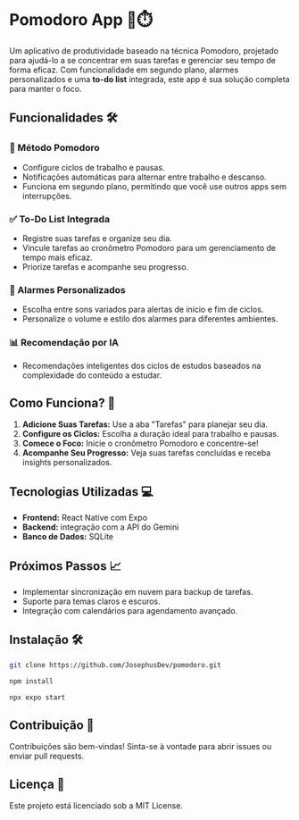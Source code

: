 # Pomodoro App 📱⏱️  

Um aplicativo de produtividade baseado na técnica Pomodoro, projetado para ajudá-lo a se concentrar em suas tarefas e gerenciar seu tempo de forma eficaz. Com funcionalidade em segundo plano, alarmes personalizados e uma **to-do list** integrada, este app é sua solução completa para manter o foco.  

## Funcionalidades 🛠️  

### 🎯 Método Pomodoro  
- Configure ciclos de trabalho e pausas.  
- Notificações automáticas para alternar entre trabalho e descanso.  
- Funciona em segundo plano, permitindo que você use outros apps sem interrupções.  

### ✅ To-Do List Integrada  
- Registre suas tarefas e organize seu dia.  
- Vincule tarefas ao cronômetro Pomodoro para um gerenciamento de tempo mais eficaz.  
- Priorize tarefas e acompanhe seu progresso.  

### 🔔 Alarmes Personalizados  
- Escolha entre sons variados para alertas de início e fim de ciclos.  
- Personalize o volume e estilo dos alarmes para diferentes ambientes.  

### 📊 Recomendação por IA
- Recomendações inteligentes dos ciclos de estudos baseados na complexidade do conteúdo a estudar.  

## Como Funciona? 🚀  
1. **Adicione Suas Tarefas:** Use a aba "Tarefas" para planejar seu dia.  
2. **Configure os Ciclos:** Escolha a duração ideal para trabalho e pausas.  
3. **Comece o Foco:** Inicie o cronômetro Pomodoro e concentre-se!  
4. **Acompanhe Seu Progresso:** Veja suas tarefas concluídas e receba insights personalizados.  

## Tecnologias Utilizadas 💻  
- **Frontend:** React Native com Expo  
- **Backend:** integração com a API do Gemini  
- **Banco de Dados:** SQLite

## Próximos Passos 📈  
- Implementar sincronização em nuvem para backup de tarefas.  
- Suporte para temas claros e escuros.  
- Integração com calendários para agendamento avançado.  

## Instalação 🛠️
```bash  
git clone https://github.com/JosephusDev/pomodoro.git
```
```bash
npm install
```
```bash
npx expo start  
```
## Contribuição 🤝
Contribuições são bem-vindas! Sinta-se à vontade para abrir issues ou enviar pull requests.

## Licença 📜
Este projeto está licenciado sob a MIT License.

